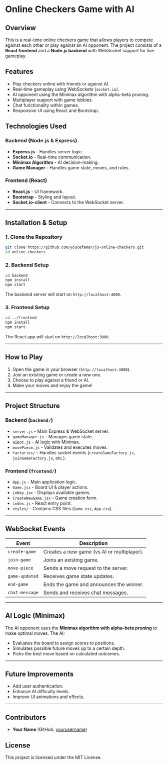 # Online Checkers Game with AI

## Overview
This is a real-time online checkers game that allows players to compete against each other or play against an AI opponent. The project consists of a **React frontend** and a **Node.js backend** with WebSocket support for live gameplay.

## Features
- Play checkers online with friends or against AI.
- Real-time gameplay using WebSockets (`socket.io`).
- AI opponent using the Minimax algorithm with alpha-beta pruning.
- Multiplayer support with game lobbies.
- Chat functionality within games.
- Responsive UI using React and Bootstrap.

## Technologies Used
### Backend (Node.js & Express)
- **Express.js** - Handles server logic.
- **Socket.io** - Real-time communication.
- **Minimax Algorithm** - AI decision-making.
- **Game Manager** - Handles game state, moves, and rules.

### Frontend (React)
- **React.js** - UI framework.
- **Bootstrap** - Styling and layout.
- **Socket.io-client** - Connects to the WebSocket server.

---

## Installation & Setup
### 1. Clone the Repository
```sh
git clone https://github.com/youcefamar/js-online-checkers.git
cd online-checkers
```
### 2. Backend Setup
```sh
cd backend
npm install
npm start
```
The backend server will start on `http://localhost:4000`.

### 3. Frontend Setup
```sh
cd ../frontend
npm install
npm start
```
The React app will start on `http://localhost:3000`.

---

## How to Play
1. Open the game in your browser (`http://localhost:3000`).
2. Join an existing game or create a new one.
3. Choose to play against a friend or AI.
4. Make your moves and enjoy the game!

---

## Project Structure

### Backend (`backend/`)
- `server.js` - Main Express & WebSocket server.
- `gameManager.js` - Manages game state.
- `aiBot.js` - AI logic with Minimax.
- `movePiece.js` - Validates and executes moves.
- `factories/` - Handles socket events (`createGameFactory.js`, `joinGameFactory.js`, etc.).

### Frontend (`frontend/`)
- `App.js` - Main application logic.
- `Game.jsx` - Board UI & player actions.
- `Lobby.jsx` - Displays available games.
- `CreateNewGame.jsx` - Game creation form.
- `index.js` - React entry point.
- `styles/` - Contains CSS files (`Game.css`, `App.css`).

---

## WebSocket Events
| Event           | Description |
|---------------|-------------|
| `create-game`  | Creates a new game (vs AI or multiplayer). |
| `join-game`    | Joins an existing game. |
| `move-piece`   | Sends a move request to the server. |
| `game-updated` | Receives game state updates. |
| `end-game`     | Ends the game and announces the winner. |
| `chat-message` | Sends and receives chat messages. |

---

## AI Logic (Minimax)
The AI opponent uses the **Minimax algorithm with alpha-beta pruning** to make optimal moves. The AI:
- Evaluates the board to assign scores to positions.
- Simulates possible future moves up to a certain depth.
- Picks the best move based on calculated outcomes.

---

## Future Improvements
- Add user authentication.
- Enhance AI difficulty levels.
- Improve UI animations and effects.

---

## Contributors
- **Your Name** (GitHub: [yourusername](https://github.com/yourusername))

## License
This project is licensed under the MIT License.

